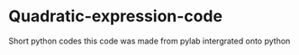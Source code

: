 # Quadratic-expression-code
Short python codes
this code was made from pylab intergrated onto python
